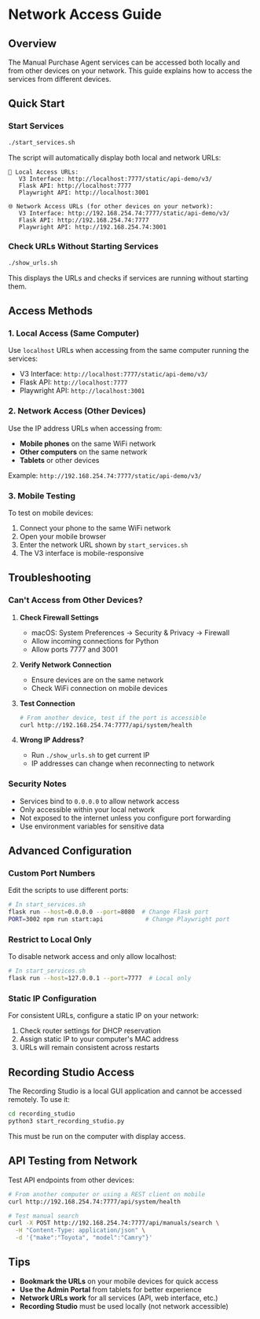# Network Access Guide

## Overview

The Manual Purchase Agent services can be accessed both locally and from other devices on your network. This guide explains how to access the services from different devices.

## Quick Start

### Start Services
```bash
./start_services.sh
```

The script will automatically display both local and network URLs:

```
📱 Local Access URLs:
   V3 Interface: http://localhost:7777/static/api-demo/v3/
   Flask API: http://localhost:7777
   Playwright API: http://localhost:3001

🌐 Network Access URLs (for other devices on your network):
   V3 Interface: http://192.168.254.74:7777/static/api-demo/v3/
   Flask API: http://192.168.254.74:7777
   Playwright API: http://192.168.254.74:3001
```

### Check URLs Without Starting Services
```bash
./show_urls.sh
```

This displays the URLs and checks if services are running without starting them.

## Access Methods

### 1. Local Access (Same Computer)
Use `localhost` URLs when accessing from the same computer running the services:
- V3 Interface: `http://localhost:7777/static/api-demo/v3/`
- Flask API: `http://localhost:7777`
- Playwright API: `http://localhost:3001`

### 2. Network Access (Other Devices)
Use the IP address URLs when accessing from:
- **Mobile phones** on the same WiFi network
- **Other computers** on the same network
- **Tablets** or other devices

Example: `http://192.168.254.74:7777/static/api-demo/v3/`

### 3. Mobile Testing
To test on mobile devices:
1. Connect your phone to the same WiFi network
2. Open your mobile browser
3. Enter the network URL shown by `start_services.sh`
4. The V3 interface is mobile-responsive

## Troubleshooting

### Can't Access from Other Devices?

1. **Check Firewall Settings**
   - macOS: System Preferences → Security & Privacy → Firewall
   - Allow incoming connections for Python
   - Allow ports 7777 and 3001

2. **Verify Network Connection**
   - Ensure devices are on the same network
   - Check WiFi connection on mobile devices

3. **Test Connection**
   ```bash
   # From another device, test if the port is accessible
   curl http://192.168.254.74:7777/api/system/health
   ```

4. **Wrong IP Address?**
   - Run `./show_urls.sh` to get current IP
   - IP addresses can change when reconnecting to network

### Security Notes

- Services bind to `0.0.0.0` to allow network access
- Only accessible within your local network
- Not exposed to the internet unless you configure port forwarding
- Use environment variables for sensitive data

## Advanced Configuration

### Custom Port Numbers
Edit the scripts to use different ports:
```bash
# In start_services.sh
flask run --host=0.0.0.0 --port=8080  # Change Flask port
PORT=3002 npm run start:api            # Change Playwright port
```

### Restrict to Local Only
To disable network access and only allow localhost:
```bash
# In start_services.sh
flask run --host=127.0.0.1 --port=7777  # Local only
```

### Static IP Configuration
For consistent URLs, configure a static IP on your network:
1. Check router settings for DHCP reservation
2. Assign static IP to your computer's MAC address
3. URLs will remain consistent across restarts

## Recording Studio Access

The Recording Studio is a local GUI application and cannot be accessed remotely. To use it:
```bash
cd recording_studio
python3 start_recording_studio.py
```

This must be run on the computer with display access.

## API Testing from Network

Test API endpoints from other devices:

```bash
# From another computer or using a REST client on mobile
curl http://192.168.254.74:7777/api/system/health

# Test manual search
curl -X POST http://192.168.254.74:7777/api/manuals/search \
  -H "Content-Type: application/json" \
  -d '{"make":"Toyota", "model":"Camry"}'
```

## Tips

- **Bookmark the URLs** on your mobile devices for quick access
- **Use the Admin Portal** from tablets for better experience
- **Network URLs work** for all services (API, web interface, etc.)
- **Recording Studio** must be used locally (not network accessible)